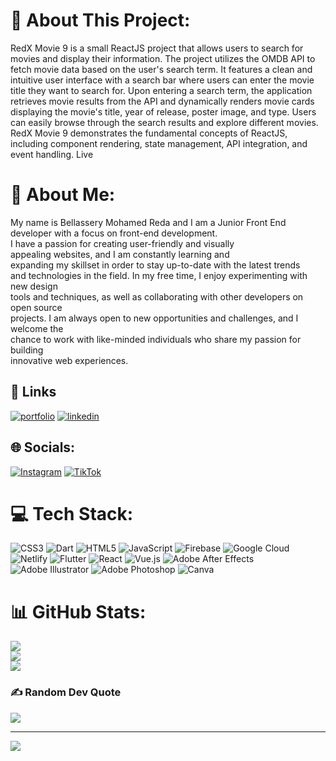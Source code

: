# 💫 About This Project:
RedX Movie 9 is a small ReactJS project that allows users to search for movies and display their information. The project utilizes the OMDB API to fetch movie data based on the user's search term. It features a clean and intuitive user interface with a search bar where users can enter the movie title they want to search for. Upon entering a search term, the application retrieves movie results from the API and dynamically renders movie cards displaying the movie's title, year of release, poster image, and type. Users can easily browse through the search results and explore different movies. RedX Movie 9 demonstrates the fundamental concepts of ReactJS, including component rendering, state management, API integration, and event handling.
Live 
# 💫 About Me:
My name is Bellassery Mohamed Reda and I am a Junior Front End  developer with a focus on front-end development.<br> I have a passion for creating user-friendly and visually<br> appealing websites, and I am constantly learning and <br>expanding my skillset in order to stay up-to-date with the latest trends<br> and technologies in the field. In my free time, I enjoy experimenting with new design <br>tools and techniques, as well as collaborating with other developers on open source<br> projects. I am always open to new opportunities and challenges, and I welcome the <br>chance to work with like-minded individuals who share my passion for building<br> innovative web experiences.

## 🔗 Links
[![portfolio](https://img.shields.io/badge/my_portfolio-000?style=for-the-badge&logo=ko-fi&logoColor=white)](https://blsreda.online/)
[![linkedin](https://img.shields.io/badge/linkedin-0A66C2?style=for-the-badge&logo=linkedin&logoColor=white)](https://www.linkedin.com/in/blsreda/)
## 🌐 Socials:
[![Instagram](https://img.shields.io/badge/Instagram-%23E4405F.svg?logo=Instagram&logoColor=white)](https://instagram.com/bls.reda) [![TikTok](https://img.shields.io/badge/TikTok-%23000000.svg?logo=TikTok&logoColor=white)](https://tiktok.com/@bl.sreda) 

# 💻 Tech Stack:
![CSS3](https://img.shields.io/badge/css3-%231572B6.svg?style=plastic&logo=css3&logoColor=white) ![Dart](https://img.shields.io/badge/dart-%230175C2.svg?style=plastic&logo=dart&logoColor=white) ![HTML5](https://img.shields.io/badge/html5-%23E34F26.svg?style=plastic&logo=html5&logoColor=white) ![JavaScript](https://img.shields.io/badge/javascript-%23323330.svg?style=plastic&logo=javascript&logoColor=%23F7DF1E) ![Firebase](https://img.shields.io/badge/firebase-%23039BE5.svg?style=plastic&logo=firebase) ![Google Cloud](https://img.shields.io/badge/Google%20Cloud-%234285F4.svg?style=plastic&logo=google-cloud&logoColor=white) ![Netlify](https://img.shields.io/badge/netlify-%23000000.svg?style=plastic&logo=netlify&logoColor=#00C7B7) ![Flutter](https://img.shields.io/badge/Flutter-%2302569B.svg?style=plastic&logo=Flutter&logoColor=white) ![React](https://img.shields.io/badge/react-%2320232a.svg?style=plastic&logo=react&logoColor=%2361DAFB) ![Vue.js](https://img.shields.io/badge/vuejs-%2335495e.svg?style=plastic&logo=vuedotjs&logoColor=%234FC08D) ![Adobe After Effects](https://img.shields.io/badge/Adobe%20After%20Effects-9999FF.svg?style=plastic&logo=Adobe%20After%20Effects&logoColor=white) ![Adobe Illustrator](https://img.shields.io/badge/adobeillustrator-%23FF9A00.svg?style=plastic&logo=adobeillustrator&logoColor=white) ![Adobe Photoshop](https://img.shields.io/badge/adobephotoshop-%2331A8FF.svg?style=plastic&logo=adobephotoshop&logoColor=white) ![Canva](https://img.shields.io/badge/Canva-%2300C4CC.svg?style=plastic&logo=Canva&logoColor=white)
# 📊 GitHub Stats:
![](https://github-readme-stats.vercel.app/api?username=BLSREDA&theme=midnight-purple&hide_border=false&include_all_commits=false&count_private=false)<br/>
![](https://github-readme-streak-stats.herokuapp.com/?user=BLSREDA&theme=midnight-purple&hide_border=false)<br/>
![](https://github-readme-stats.vercel.app/api/top-langs/?username=BLSREDA&theme=midnight-purple&hide_border=false&include_all_commits=false&count_private=false&layout=compact)

### ✍️ Random Dev Quote
![](https://quotes-github-readme.vercel.app/api?type=horizontal&theme=dark)

---
[![](https://visitcount.itsvg.in/api?id=BLSREDA&icon=0&color=0)](https://visitcount.itsvg.in)

<!-- Proudly created with GPRM ( https://gprm.itsvg.in ) -->

